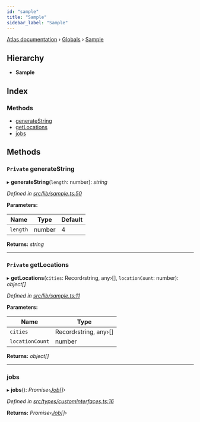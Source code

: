 ```yaml
---
id: "sample"
title: "Sample"
sidebar_label: "Sample"
---
```


[Atlas documentation](../index.md) › [Globals](../globals.md) › [Sample](sample.md)

## Hierarchy

* **Sample**

## Index

### Methods

* [generateString](sample.md#private-generatestring)
* [getLocations](sample.md#private-getlocations)
* [jobs](sample.md#jobs)

## Methods

### `Private` generateString

▸ **generateString**(`length`: number): *string*

*Defined in [src/lib/sample.ts:50](https://github.com/chronark/atlas/blob/0e3b309/src/lib/sample.ts#L50)*

**Parameters:**

Name | Type | Default |
------ | ------ | ------ |
`length` | number | 4 |

**Returns:** *string*

___

### `Private` getLocations

▸ **getLocations**(`cities`: Record‹string, any›[], `locationCount`: number): *object[]*

*Defined in [src/lib/sample.ts:11](https://github.com/chronark/atlas/blob/0e3b309/src/lib/sample.ts#L11)*

**Parameters:**

Name | Type |
------ | ------ |
`cities` | Record‹string, any›[] |
`locationCount` | number |

**Returns:** *object[]*

___

###  jobs

▸ **jobs**(): *Promise‹[Job](../interfaces/job.md)[]›*

*Defined in [src/types/customInterfaces.ts:16](https://github.com/chronark/atlas/blob/0e3b309/src/types/customInterfaces.ts#L16)*

**Returns:** *Promise‹[Job](../interfaces/job.md)[]›*
